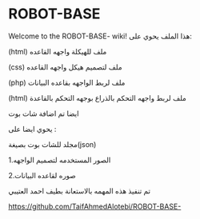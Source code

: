 # ROBOT-BASE
Welcome to the ROBOT-BASE- wiki! هذا الملف يحوي على:

(html) ملف للهيكلة واجهه القاعده

(css) ملف لتصميم هيكل واجهه القاعده

(php) ملف لربط الواجهه بقاعده البيانات

(html)
ملف لربط واجهه التحكم بالذراع بوجهه التحكم بالقاعدة

ايضا تم اضافة شات بوت 

يحوي ايضا على : 

مجلد للشات بوت بصيغة(json)

1.الصور المستخدمه لتصميم الواجهه

2.صوره لقاعده البيانات

تم تنفيذ هذه المهمه بالاستعانة بطيف احمد العتيبي 

https://github.com/TaifAhmedAlotebi/ROBOT-BASE-
